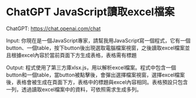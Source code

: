 # ChatGPT JavaScript讀取excel檔案

ChatGPT: https://chat.openai.com/chat

Input: 你現在是一個JavaScript專家，請幫我用JavaScript寫一個程式，它有一個button、一個table，按下button後出現選取電腦檔案視窗，之後讀取excel檔案並且根據excel內容於當前頁面下方生成表格，表格需有標題

Output: 程式使用了第三方庫xlsx.js，用以解析excel檔案。程式中包含一個button和一個table，當button被點擊後，會彈出選擇檔案視窗，選擇excel檔案後，表格會被生成在頁面下方，表格中的標題與excel內容相同。表格預設只包含一列，透過讀取excel檔案中的資料，可依照需求生成多列。
